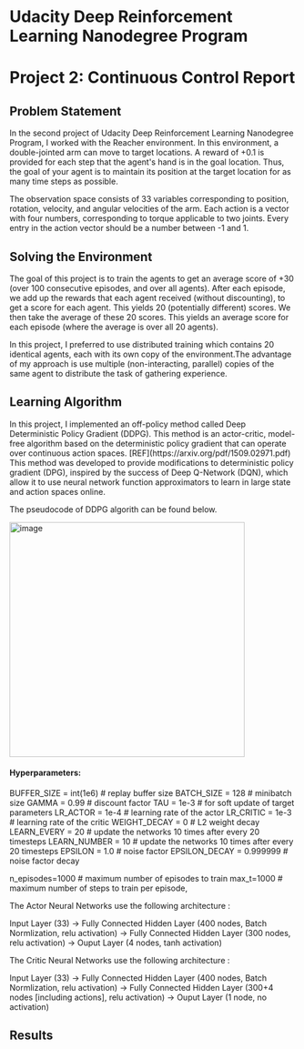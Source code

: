 <h1>Udacity Deep Reinforcement Learning Nanodegree Program</h1>
<h1>Project 2: Continuous Control Report</h1>

<h2>Problem Statement</h2>

In the second project of Udacity Deep Reinforcement Learning Nanodegree Program, I worked with the Reacher environment. In this environment, a double-jointed arm can move to target locations. A reward of +0.1 is provided for each step that the agent's hand is in the goal location. Thus, the goal of your agent is to maintain its position at the target location for as many time steps as possible.

The observation space consists of 33 variables corresponding to position, rotation, velocity, and angular velocities of the arm. Each action is a vector with four numbers, corresponding to torque applicable to two joints. Every entry in the action vector should be a number between -1 and 1. 

<h2>Solving the Environment</h2>

The goal of this project is to train the agents to get an average score of +30 (over 100 consecutive episodes, and over all agents). After each episode, we add up the rewards that each agent received (without discounting), to get a score for each agent. This yields 20 (potentially different) scores. We then take the average of these 20 scores.
This yields an average score for each episode (where the average is over all 20 agents).

In this project, I preferred to use distributed training which contains 20 identical agents, each with its own copy of the environment.The advantage of my approach is use multiple (non-interacting, parallel) copies of the same agent to distribute the task of gathering experience.

<h2>Learning Algorithm</h2>
In this project, I implemented an off-policy method called Deep Deterministic Policy Gradient (DDPG). This method is an actor-critic, model-free algorithm based on the deterministic policy gradient that can operate over continuous action spaces. [REF](https://arxiv.org/pdf/1509.02971.pdf)   This method was developed to provide modifications to deterministic policy gradient (DPG), inspired by the success of Deep Q-Network (DQN), which allow it to use neural network function approximators to learn in large state and action spaces online. 

The pseudocode of DDPG algorith can be found below. 

<img width="413" alt="image" src="https://user-images.githubusercontent.com/51778059/154117715-e74d8f58-e755-47ba-9e3c-158d0f90628b.png">

<h4>Hyperparameters:</h4>
BUFFER_SIZE = int(1e6)  # replay buffer size
BATCH_SIZE = 128        # minibatch size
GAMMA = 0.99            # discount factor
TAU = 1e-3              # for soft update of target parameters
LR_ACTOR = 1e-4         # learning rate of the actor 
LR_CRITIC = 1e-3        # learning rate of the critic
WEIGHT_DECAY = 0        # L2 weight decay
LEARN_EVERY = 20        # update the networks 10 times after every 20 timesteps
LEARN_NUMBER = 10       # update the networks 10 times after every 20 timesteps
EPSILON = 1.0           # noise factor
EPSILON_DECAY = 0.999999  # noise factor decay

n_episodes=1000         # maximum number of episodes to train
max_t=1000              # maximum number of steps to train per episode,

The Actor Neural Networks use the following architecture :

Input Layer (33) ->
Fully Connected Hidden Layer (400 nodes, Batch Normlization, relu activation) ->
Fully Connected Hidden Layer (300 nodes, relu activation) ->
Ouput Layer (4 nodes, tanh activation)

The Critic Neural Networks use the following architecture :

Input Layer (33) ->
Fully Connected Hidden Layer (400 nodes, Batch Normlization, relu activation) ->
Fully Connected Hidden Layer (300+4 nodes [including actions], relu activation) ->
Ouput Layer (1 node, no activation)


<h2>Results</h2>
